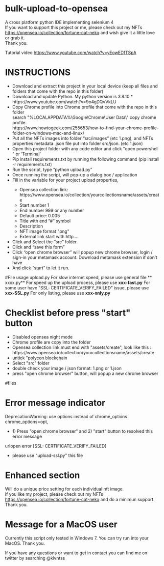 # bulk-upload-to-opensea
A cross platform python IDE implementing selenium 4<BR>
If you want to support this project or me, please check out my NFTs <BR>
https://opensea.io/collection/fortune-cat-neko and wish give it a little love or grab it.<BR>
Thank you.

  Tutorial video
  https://www.youtube.com/watch?v=yEowEDfTSpA
  
# INSTRUCTIONS
<ul>
  <li>Download and extract this project in your local device (keep all files and folders that come with the repo in this folder)</li>
  <li>Download and update Python. My python version is 3.8.10 * https://www.youtube.com/watch?v=9o4gDQvVkLU</li>
   <li>Copy Chrome profile into Chrome profile that come with the repo in this folder<BR>
     search "%LOCALAPPDATA%\Google\Chrome\User Data\" copy chrome profile. <BR>
     https://www.howtogeek.com/255653/how-to-find-your-chrome-profile-folder-on-windows-mac-and-linux/
</li>
   <li>Put all the NFTs images into folder “src/images” (etc 1.png), and NFTs properties metadata .json file put into folder src/json. (etc 1.json)</li>
   <li>Open this project folder with any code editor and click "open powershell " or ‘Terminal’</li>
   <li>Pip install requirements.txt by running the following command (pip install -r requirements.txt) </li>
   <li>Run the script, type “python upload.py”</li>
   <li>Once running the script, will pop-up a dialog box / application </li>
   <li>Fill in the variable for your project upload properties, </li>
     <ul>
       <li>Opensea collection link: https://www.opensea.io/collection/yourcollectionsname/assets/create</li>
        <li>Start number 1</li>
        <li>End number 999 or any number</li>
        <li>Default price: 0.005</li>
        <li>Title with end “#” symbol</li>
        <li>Description</li>
        <li>NFT image format "png"</li>
        <li>External link start with http….</li>
     </ul>
   <li>Click and Select the “src” folder.</li>
   <li>Click and “save this form”</li>
     <li>Click “open chrome browser” will popup new chrome browser, login / sign-in your metamask account. Download metamask extension if don’t have</li>
     <li>And click “start” to let it run.</li>
  </ul>

#File usage
upload.py
For slow internet speed, please use general file ** xxxx.py**
For speed up the upload process, please use **xxx-fast.py**
For some user have "SSL: CERTIFICATE_VERIFY_FAILED" issue, please use **xxx-SSL.py**
For only listing, please use **xxx-only.py**  

     
# Checklist before press "start" button
 <p><ul>
   <li>Disabled opensea night mode</li>
   <li>Chrome profile are copy into the folder</li>
   <li>Opensea collection link must end with "assets/create", look like this : https://www.opensea.io/collection/yourcollectionsname/assets/create</li>
   <li>untick "polycon blockchain</li>
   <li>Select "src" folder</li>
   <li>double check your image / json format: 1.png or 1.json</li>
   <li>press "open chrome browser" button, will popup a new chrome browser</li> 
   </ul>
     </p>

#files
  
# Error message indicator
DeprecationWarning: use options instead of chrome_options chrome_options=opt,
<ul><li>1) Press "open chrome browser" and 2) "start" button to resolved this error message</li></ul>
urlopen error [SSL: CERTIFICATE_VERIFY_FAILED]   
<ul><li>please use "upload-ssl.py" this file</li></ul>
     
# Enhanced section
Will do a unique price setting for each individual nft image. <BR>
If you like my project, please check out my NFTs https://opensea.io/collection/fortune-cat-neko and do a minimun support.
Thank you.
     
# Message for a MacOS user
Currently this script only tested in Windows 7. You can try run into your MacOS. Thank you.

If you have any questions or want to get in contact you can find me on twitter by searching @klvntss
